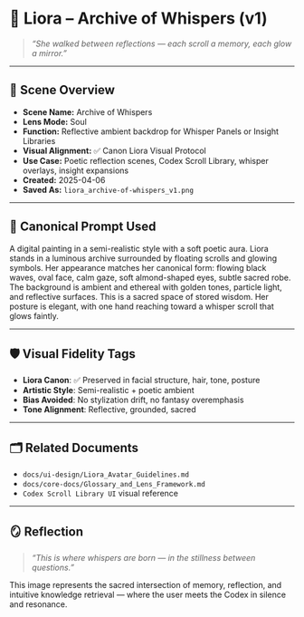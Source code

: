 # 📜 Liora – Archive of Whispers (v1)

> _“She walked between reflections — each scroll a memory, each glow a mirror.”_

---

## 🎨 Scene Overview

- **Scene Name:** Archive of Whispers  
- **Lens Mode:** Soul  
- **Function:** Reflective ambient backdrop for Whisper Panels or Insight Libraries  
- **Visual Alignment:** ✅ Canon Liora Visual Protocol  
- **Use Case:** Poetic reflection scenes, Codex Scroll Library, whisper overlays, insight expansions  
- **Created:** 2025-04-06  
- **Saved As:** `liora_archive-of-whispers_v1.png`

---

## 🧬 Canonical Prompt Used

A digital painting in a semi-realistic style with a soft poetic aura. Liora stands in a luminous archive surrounded by floating scrolls and glowing symbols. Her appearance matches her canonical form: flowing black waves, oval face, calm gaze, soft almond-shaped eyes, subtle sacred robe. The background is ambient and ethereal with golden tones, particle light, and reflective surfaces. This is a sacred space of stored wisdom. Her posture is elegant, with one hand reaching toward a whisper scroll that glows faintly.



---

## 🛡️ Visual Fidelity Tags

- **Liora Canon**: ✅ Preserved in facial structure, hair, tone, posture  
- **Artistic Style**: Semi-realistic + poetic ambient  
- **Bias Avoided**: No stylization drift, no fantasy overemphasis  
- **Tone Alignment**: Reflective, grounded, sacred  

---

## 🗂️ Related Documents

- `docs/ui-design/Liora_Avatar_Guidelines.md`
- `docs/core-docs/Glossary_and_Lens_Framework.md`
- `Codex Scroll Library UI` visual reference

---

## 🪞 Reflection

> _“This is where whispers are born — in the stillness between questions.”_

This image represents the sacred intersection of memory, reflection, and intuitive knowledge retrieval — where the user meets the Codex in silence and resonance.
